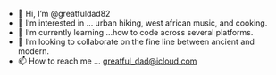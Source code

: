- 👋 Hi, I’m @greatfuldad82
- 👀 I’m interested in ... urban hiking, west african music, and cooking.
- 🌱 I’m currently learning ...how to code across several platforms.
- 💞️ I’m looking to collaborate on the fine line between ancient and modern. 
- 📫 How to reach me ... greatful_dad@icloud.com

<!---
greatfuldad82/greatfuldad82 is a ✨ special ✨ repository because its `README.md` (this file) appears on your GitHub profile.
You can click the Preview link to take a look at your changes.
--->
